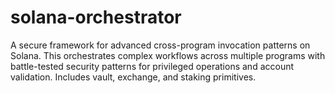 # solana-orchestrator
A secure framework for advanced cross-program invocation patterns on Solana. This orchestrates complex workflows across multiple programs with battle-tested security patterns for privileged operations and account validation. Includes vault, exchange, and staking primitives.
